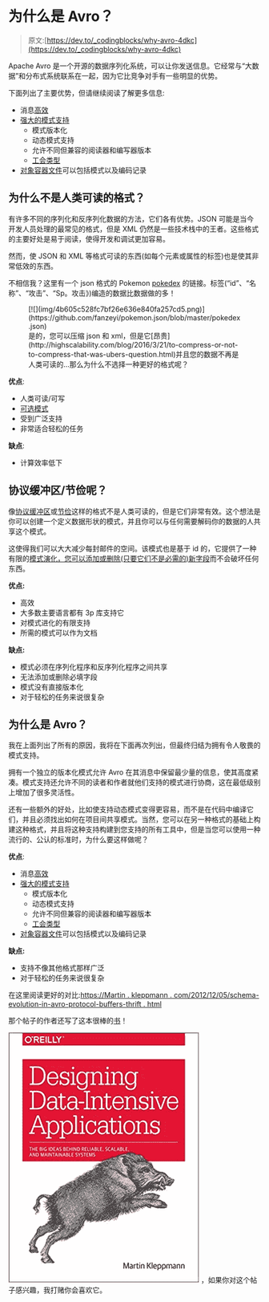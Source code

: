 # 为什么是 Avro？

> 原文:[https://dev.to/_codingblocks/why-avro-4dkc](https://dev.to/_codingblocks/why-avro-4dkc)

Apache Avro 是一个开源的数据序列化系统，可以让你发送信息。它经常与“大数据”和分布式系统联系在一起，因为它比竞争对手有一些明显的优势。

下面列出了主要优势，但请继续阅读了解更多信息:

*   消息[高效](https://labs.criteo.com/2017/05/serialization/)
*   [强大的模式支持](https://docs.oracle.com/database/nosql-12.1.3.0/GettingStartedGuide/avroschemas.html)
    *   模式版本化
    *   动态模式支持
    *   允许不同但兼容的阅读器和编写器版本
    *   [工会类型](https://avro.apache.org/docs/1.8.2/spec.html#Unions)
*   [对象容器文件](https://avro.apache.org/docs/1.8.1/spec.html#Object+Container+Files)可以包括模式以及编码记录

## [](#why-not-human-readable-formats)为什么不是人类可读的格式？

有许多不同的序列化和反序列化数据的方法，它们各有优势。JSON 可能是当今开发人员处理的最常见的格式，但是 XML 仍然是一些技术栈中的王者。这些格式的主要好处是易于阅读，使得开发和调试更加容易。

然而，使 JSON 和 XML 等格式可读的东西(如每个元素或属性的标签)也是使其非常低效的东西。

不相信我？这里有一个 json 格式的 Pokemon [pokedex](https://github.com/fanzeyi/pokemon.json/blob/master/pokedex.json) 的链接。标签(“id”、“名称”、“攻击”、“Sp。攻击》)编造的数据比数据做的多！

<figure>[![](img/4b605c528fc7bf26e636e840fa257cd5.png)](https://github.com/fanzeyi/pokemon.json/blob/master/pokedex.json) 

<figcaption>是的，您可以压缩 json 和 xml，但是它[昂贵](http://highscalability.com/blog/2016/3/21/to-compress-or-not-to-compress-that-was-ubers-question.html)并且您的数据不再是人类可读的…那么为什么不选择一种更好的格式呢？</figcaption>

</figure>

**优点**:

*   人类可读/可写
*   [可选模式](https://json-schema.org/)
*   受到广泛支持
*   非常适合轻松的任务

**缺点**:

*   计算效率低下

## [](#what-about-protocol-buffersthrift)协议缓冲区/节俭呢？

像[协议缓冲区](https://developers.google.com/protocol-buffers/)或[节俭](https://thrift.apache.org/)这样的格式不是人类可读的，但是它们非常有效。这个想法是你可以创建一个定义数据形状的模式，并且你可以与任何需要解码你的数据的人共享这个模式。

这使得我们可以大大减少每封邮件的空间。该模式也是基于 id 的，它提供了一种有限的[模式演化，您可以添加或删除(只要它们不是必需的)新字段](https://capnproto.org/language.html)而不会破坏任何东西。

**优点:**

*   高效
*   大多数主要语言都有 3p 库支持它
*   对模式进化的有限支持
*   所需的模式可以作为文档

**缺点:**

*   模式必须在序列化程序和反序列化程序之间共享
*   无法添加或删除必填字段
*   模式没有直接版本化
*   对于轻松的任务来说很复杂

## [](#why-avro)为什么是 Avro？

我在上面列出了所有的原因，我将在下面再次列出，但最终归结为拥有令人敬畏的模式支持。

拥有一个独立的版本化模式允许 Avro 在其消息中保留最少量的信息，使其高度紧凑。模式支持还允许不同的读者和作者就他们支持的模式进行协商，这在最低级别上增加了很多灵活性。

还有一些额外的好处，比如使支持动态模式变得更容易，而不是在代码中编译它们，并且必须找出如何在项目间共享模式。当然，您可以在另一种格式的基础上构建这种格式，并且将这种支持构建到您支持的所有工具中，但是当您可以使用一种流行的、公认的标准时，为什么要这样做呢？

**优点**:

*   消息[高效](https://labs.criteo.com/2017/05/serialization/)
*   [强大的模式支持](https://docs.oracle.com/database/nosql-12.1.3.0/GettingStartedGuide/avroschemas.html)
    *   模式版本化
    *   动态模式支持
    *   允许不同但兼容的阅读器和编写器版本
    *   [工会类型](https://avro.apache.org/docs/1.8.2/spec.html#Unions)
*   [对象容器文件](https://avro.apache.org/docs/1.8.1/spec.html#Object+Container+Files)可以包括模式以及编码记录

**缺点:**

*   支持不像其他格式那样广泛
*   对于轻松的任务来说很复杂

在这里阅读更好的对比:[https://Martin . kleppmann . com/2012/12/05/schema-evolution-in-avro-protocol-buffers-thrift . html](https://martin.kleppmann.com/2012/12/05/schema-evolution-in-avro-protocol-buffers-thrift.html)

那个帖子的作者还写了这本很棒的[书](https://www.codingblocks.net/designing-data-intensive)！

[![](img/05908979a1c67628204e6a8ffb4c6718.png)](https://www.codingblocks.net/designing-data-intensive) ，如果你对这个帖子感兴趣，我打赌你会喜欢它。